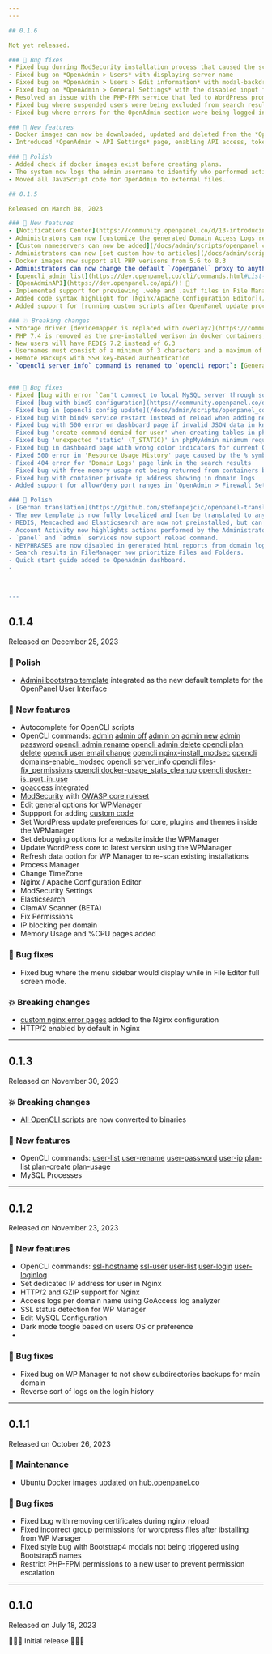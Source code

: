```yaml
---
---

## 0.1.6

Not yet released.

### 🐛 Bug fixes
- Fixed bug durring ModSecurity installation process that caused the script to hang. (reported by [reyokh](https://hostingforums.net/d/282-openpanel-not-another-free-hosting-panel/6))
- Fixed bug on *OpenAdmin > Users* with displaying server name
- Fixed bug on *OpenAdmin > Users > Edit information* with modal-backdrop left after closing the modal.
- Fixed bug on *OpenAdmin > General Settings* with the disabled input field causing 500 error on save.
- Resolved an issue with the PHP-FPM service that led to WordPress prompting for FTP credentials during plugin installation and media uploads.
- Fixed bug where suspended users were being excluded from search results in the *OpenAdmin > Users* section.
- Fixed bug where errors for the OpenAdmin section were being logged in api.log instead of the error.log file.

### 🚀 New features
- Docker images can now be downloaded, updated and deleted from the *OpenAdmin > Docker Settings* page.
- Introduced *OpenAdmin > API Settings* page, enabling API access, token generation, curl command execution, request sending, response viewing, and API access log monitoring.

### 💅 Polish
- Added check if docker images exist before creating plans.
- The system now logs the admin username to identify who performed actions for a user.
- Moved all JavaScript code for OpenAdmin to external files.

## 0.1.5

Released on March 08, 2023

### 🚀 New features
- [Notifications Center](https://community.openpanel.co/d/13-introducing-notifications-center)
- Administrators can now [customize the generated Domain Access Logs reports](https://community.openpanel.co/d/6-issues-with-domain-access-logs)
- [Custom nameservers can now be added](/docs/admin/scripts/openpanel_config#nameservers) and will automatically be used in the dns zone template for new domains
- Administrators can now [set custom how-to articles](/docs/admin/scripts/openpanel_config#how_to_guides) to be displayed in user dashboard
- Docker images now support all PHP verisons from 5.6 to 8.3
- Administrators can now change the default `/openpanel` proxy to anything they want using the: [openpanel_proxy](/docs/admin/scripts/openpanel_config#openpanel_proxy) setting
- [opencli admin list](https://dev.openpanel.co/cli/commands.html#List-Admin-users), [opencli admin notifications](https://dev.openpanel.co/cli/commands.html#Notifications), [opencli user-redis](https://dev.openpanel.co/cli/commands.html#REDIS), [opencli user-memcached](https://dev.openpanel.co/cli/commands.html#Memcached), [opencli backup-config](https://dev.openpanel.co/cli/commands.html#Config), [opencli backup-destination](https://dev.openpanel.co/cli/commands.html#Destination), [opencli backup-logs](https://dev.openpanel.co/cli/commands.html#Logs), [opencli backup-job](https://dev.openpanel.co/cli/commands.html#Backup-Jobs)
- [OpenAdminAPI](https://dev.openpanel.co/api/)! 🎉
- Implemented support for previewing .webp and .avif files in File Manager.
- Added code syntax highlight for [Nginx/Apache Configuration Editor](/docs/panel/advanced/server_settings/#nginx--apache-settings) and [PHP.INI Editor](/docs/panel/advanced/server_settings/#phpini-editor)
- Added support for [running custom scripts after OpenPanel update process](https://dev.openpanel.co/customize.html#After-update).

### 💥 Breaking changes
- Storage driver [devicemapper is replaced with overlay2](https://community.openpanel.co/d/8-switching-docker-storage-engine-from-devicemapper-to-overlay2-storage) as the default storage driver for Docker
- PHP 7.4 is removed as the pre-installed verison in docker containers, PHP 8.3 is now the only version that is pre-installed.
- New users will have REDIS 7.2 instead of 6.3
- Usernames must consist of a minimum of 3 characters and a maximum of 20 characters, only numbers and letters are allowed.
- Remote Backups with SSH key-based authentication
- `opencli server_info` command is renamed to `opencli report`: [Generate system information reports #43](https://github.com/stefanpejcic/openpanel/issues/43)


### 🐛 Bug fixes
- Fixed [bug with error `Can't connect to local MySQL server through socket '/var/run/mysqld/mysqld.sock' (13)` when running mysql commands on terminal](https://community.openpanel.co/d/18-cant-connect-to-local-mysql-server-through-socket-varrunmysqldmysqldsock-13).
- Fixed [bug with bind9 configuration](https://community.openpanel.co/d/5-dns-server-does-not-respond-to-request-for-domain-zone) that caused the DNS server not to respond to request for domain zone
- Fixed bug in [opencli config update](/docs/admin/scripts/openpanel_config#update) not restarting the service for major system changes
- Fixed bug with bind9 service restart instead of reload when adding new domains
- Fixed bug with 500 error on dashboard page if invalid JSON data in knowledge_base_articles.json
- Fixed bug 'create command denied for user' when creating tables in phpMyAdmin
- Fixed bug 'unexpected 'static' (T_STATIC)' in phpMyAdmin minimum required php version
- Fixed bug in dashboard page with wrong color indicators for current CPU and RAM usage
- Fixed 500 error in 'Resource Usage History' page caused by the % symbol in localization strings
- Fixed 404 error for 'Domain Logs' page link in the search results
- Fixed bug with free memory usage not being returned from containers back to the host server
- Fixed bug with container private ip address showing in domain logs
- Added support for allow/deny port ranges in `OpenAdmin > Firewall Settings`

### 💅 Polish
- [German translation](https://github.com/stefanpejcic/openpanel-translations/tree/main/de-de) contributed by [dabonzo](https://github.com/dabonzo)
- The new template is now fully localized and [can be translated to any language](https://github.com/stefanpejcic/openpanel-translations)
- REDIS, Memcached and Elasticsearch are now not preinstalled, but can be installed by the user with a single click.
- Account Activity now highlights actions performed by the Administrator user.
- `panel` and `admin` services now support reload command.
- KEYPHRASES are now disabled in generated html reports from domain logs.
- Search results in FileManager now prioritize Files and Folders.
- Quick start guide added to OpenAdmin dashboard.
- 



---
```


## 0.1.4

Released on December 25, 2023

### 💅 Polish

- [Admini bootstrap template](https://github.com/lekoala/admini) integrated as the new default template for the OpenPanel User Interface

### 🚀 New features
- Autocomplete for OpenCLI scripts
- OpenCLI commands: [admin](https://openpanel.co/docs/admin/scripts/admin) [admin off](https://openpanel.co/docs/admin/scripts/admin#enable--disable-adminpanel) [admin on](https://openpanel.co/docs/admin/scripts/admin#enable--disable-adminpanel) [admin new](https://openpanel.co/docs/admin/scripts/admin#create-new-admin) [admin password](https://openpanel.co/docs/admin/scripts/admin#reset-admin-password) [opencli admin rename](https://openpanel.co/docs/admin/scripts/admin#rename-admin-user) [opencli admin delete](https://openpanel.co/docs/admin/scripts/admin#delete-admin-user) [opencli plan delete](https://openpanel.co/docs/admin/scripts/plans#delete-plan) [opencli user email change](https://openpanel.co/docs/admin/scripts/users#change-email) [opencli nginx-install_modsec](https://openpanel.co/docs/admin/scripts/webserver#install-modsecurity) [opencli domains-enable_modsec](https://openpanel.co/docs/admin/scripts/domains#enable-modsecurity) [opencli server_info](https://openpanel.co/docs/admin/scripts/admin#server_info) [opencli files-fix_permissions](https://openpanel.co/docs/admin/scripts/files#fix_permissions) [opencli docker-usage_stats_cleanup](https://openpanel.co/docs/admin/scripts/docker#usage_stats_cleanup) [opencli docker-is_port_in_use](https://openpanel.co/docs/admin/scripts/docker#is-port-in-use)
- [goaccess](https://github.com/allinurl/goaccess) integrated
- [ModSecurity](https://github.com/SpiderLabs/ModSecurity-nginx) with [OWASP core ruleset](https://github.com/coreruleset/coreruleset)
- Edit general options for WPManager
- Suppport for adding [custom code](https://openpanel.co/docs/admin/customize/development/#custom-code)
- Set WordPress update preferences for core, plugins and themes inside the WPManager
- Set debugging options for a website inside the WPManager
- Update WordPress core to latest version using the WPManager
- Refresh data option for WP Manager to re-scan existing installations
- Process Manager
- Change TimeZone
- Nginx / Apache Configuration Editor
- ModSecurity Settings
- Elasticsearch
- ClamAV Scanner (BETA)
- Fix Permissions
- IP blocking per domain
- Memory Usage and %CPU pages added

### 🐛 Bug fixes
 - Fixed bug where the menu sidebar would display while in File Editor full screen mode.
 
### 💥 Breaking changes
- [custom nginx error pages](https://github.com/denysvitali/nginx-error-pages) added to the Nginx configuration
- HTTP/2 enabled by default in Nginx

---

## 0.1.3

Released on November 30, 2023

### 💥 Breaking changes
- [All OpenCLI scripts](/docs/category/openpanel-cli) are now converted to binaries

### 🚀 New features
- OpenCLI commands: [user-list](https://openpanel.co/docs/admin/scripts/users#list-users) [user-rename](https://openpanel.co/docs/admin/scripts/users#rename-user) [user-password](https://openpanel.co/docs/admin/scripts/users#change-password) [user-ip](https://openpanel.co/docs/admin/scripts/users#assign--remove-ip-to-user) [plan-list](https://openpanel.co/docs/admin/scripts/plans#list-plans) [plan-create](https://openpanel.co/docs/admin/scripts/plans#create-plan) [plan-usage](https://openpanel.co/docs/admin/scripts/plans#list-users-on-plan)
- MySQL Processes

---

## 0.1.2

Released on November 23, 2023

### 🚀 New features
- OpenCLI commands: [ssl-hostname](https://openpanel.co/docs/admin/scripts/users#list-users) [ssl-user](https://openpanel.co/docs/admin/scripts/users#list-users) [user-list](https://openpanel.co/docs/admin/scripts/users#list-users) [user-login](https://openpanel.co/docs/admin/scripts/users#login-as-user) [user-loginlog](https://openpanel.co/docs/admin/scripts/users#list-users)
- Set dedicated IP address for user in Nginx
- HTTP/2 and GZIP support for Nginx
- Access logs per domain name using GoAccess log analyzer
- SSL status detection for WP Manager
- Edit MySQL Configuration
- Dark mode toogle based on users OS or preference
- 
### 🐛 Bug fixes
- Fixed bug on WP Manager to not show subdirectories backups for main domain
- Reverse sort of logs on the login history 

---

## 0.1.1

Released on October 26, 2023

### 🔧 Maintenance

- Ubuntu Docker images updated on [hub.openpanel.co](https://hub.openpanel.co/)

### 🐛 Bug fixes

- Fixed bug with removing certificates during nginx reload
- Fixed incorrect group permissions for wordpress files after ibstalling from WP Manager
- Fixed style bug with Bootstrap4 modals not being triggered using Bootstrap5 names
- Restrict PHP-FPM permissions to a new user to prevent permission escalation

---

## 0.1.0

Released on July 18, 2023

🎉🎉🎉 Initial release 🎉🎉🎉

